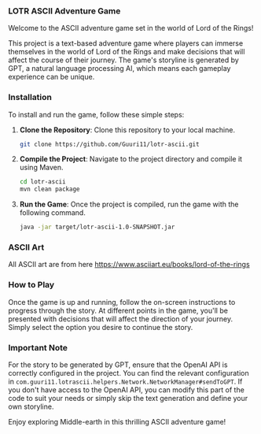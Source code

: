 ### LOTR ASCII Adventure Game

Welcome to the ASCII adventure game set in the world of Lord of the Rings!

This project is a text-based adventure game where players can immerse themselves in the world of Lord of the Rings and make decisions that will affect the course of their journey. The game's storyline is generated by GPT, a natural language processing AI, which means each gameplay experience can be unique.

### Installation

To install and run the game, follow these simple steps:

1. **Clone the Repository**: Clone this repository to your local machine.

    ```bash
    git clone https://github.com/Guuri11/lotr-ascii.git
    ```

2. **Compile the Project**: Navigate to the project directory and compile it using Maven.

    ```bash
    cd lotr-ascii
    mvn clean package
    ```

3. **Run the Game**: Once the project is compiled, run the game with the following command.

    ```bash
    java -jar target/lotr-ascii-1.0-SNAPSHOT.jar
    ```
### ASCII Art
All ASCII art are from here https://www.asciiart.eu/books/lord-of-the-rings

### How to Play

Once the game is up and running, follow the on-screen instructions to progress through the story. At different points in the game, you'll be presented with decisions that will affect the direction of your journey. Simply select the option you desire to continue the story.

### Important Note

For the story to be generated by GPT, ensure that the OpenAI API is correctly configured in the project. You can find the relevant configuration in `com.guuri11.lotrascii.helpers.Network.NetworkManager#sendToGPT`. If you don't have access to the OpenAI API, you can modify this part of the code to suit your needs or simply skip the text generation and define your own storyline.

Enjoy exploring Middle-earth in this thrilling ASCII adventure game!

